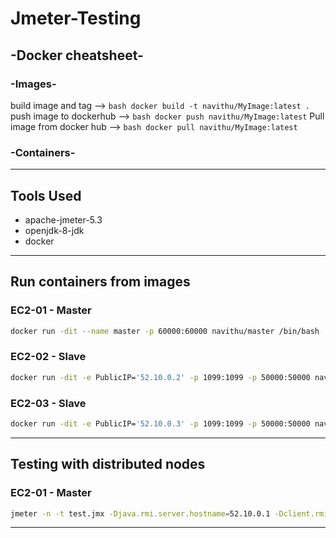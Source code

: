 # Jmeter-Testing
## -Docker cheatsheet-
### -Images-
build image and tag --> `bash docker build -t navithu/MyImage:latest .`
push image to dockerhub --> `bash docker push navithu/MyImage:latest`
Pull image from docker hub --> `bash docker pull navithu/MyImage:latest`
### -Containers-
---
## Tools Used
- apache-jmeter-5.3
- openjdk-8-jdk
- docker
---
## Run containers from images
### EC2-01 - Master
```bash
docker run -dit --name master -p 60000:60000 navithu/master /bin/bash
```
### EC2-02 - Slave
```bash
docker run -dit -e PublicIP='52.10.0.2' -p 1099:1099 -p 50000:50000 navithu/slave /bin/bash
```
### EC2-03 - Slave
```bash
docker run -dit -e PublicIP='52.10.0.3' -p 1099:1099 -p 50000:50000 navithu/slave /bin/bash
```
---
## Testing with distributed nodes
### EC2-01 - Master
```bash
jmeter -n -t test.jmx -Djava.rmi.server.hostname=52.10.0.1 -Dclient.rmi.localport=60000 -R52.10.0.2,52.10.0.3
```
---